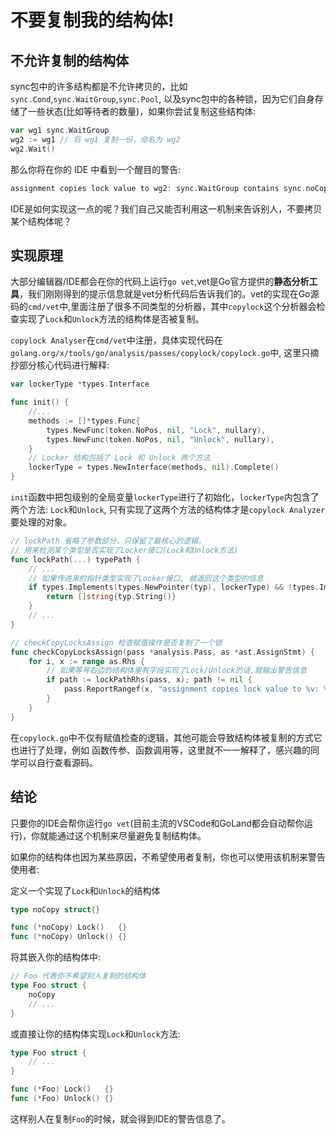 不要复制我的结构体!
===

## 不允许复制的结构体
sync包中的许多结构都是不允许拷贝的，比如`sync.Cond`,`sync.WaitGroup`,`sync.Pool`, 以及sync包中的各种锁，因为它们自身存储了一些状态(比如等待者的数量)，如果你尝试复制这些结构体:
```go
var wg1 sync.WaitGroup
wg2 := wg1 // 将 wg1 复制一份，命名为 wg2
wg2.Wait()
```

那么你将在你的 IDE 中看到一个醒目的警告:

```go
assignment copies lock value to wg2: sync.WaitGroup contains sync.noCopy
```

IDE是如何实现这一点的呢？我们自己又能否利用这一机制来告诉别人，不要拷贝某个结构体呢？

## 实现原理

大部分编辑器/IDE都会在你的代码上运行`go vet`,vet是Go官方提供的**静态分析工具**，我们刚刚得到的提示信息就是vet分析代码后告诉我们的。vet的实现在Go源码的`cmd/vet`中,里面注册了很多不同类型的分析器，其中`copylock`这个分析器会检查实现了`Lock`和`Unlock`方法的结构体是否被复制。

`copylock Analyser`在`cmd/vet`中注册，具体实现代码在`golang.org/x/tools/go/analysis/passes/copylock/copylock.go`中, 这里只摘抄部分核心代码进行解释:
```go
var lockerType *types.Interface

func init() {
    //...
    methods := []*types.Func{
        types.NewFunc(token.NoPos, nil, "Lock", nullary),
        types.NewFunc(token.NoPos, nil, "Unlock", nullary),
    }
    // Locker 结构包括了 Lock 和 Unlock 两个方法
    lockerType = types.NewInterface(methods, nil).Complete()
}
```

`init`函数中把包级别的全局变量`lockerType`进行了初始化，`lockerType`内包含了两个方法: `Lock`和`Unlock`, 只有实现了这两个方法的结构体才是`copylock Analyzer`要处理的对象。
```go
// lockPath 省略了参数部分，只保留了最核心的逻辑，
// 用来检测某个类型是否实现了Locker接口(Lock和Unlock方法)
func lockPath(...) typePath {
    // ...
    // 如果传进来的指针类型实现了Locker接口, 就返回这个类型的信息
    if types.Implements(types.NewPointer(typ), lockerType) && !types.Implements(typ, lockerType) {
        return []string{typ.String()}
    }
    // ...
}

// checkCopyLocksAssign 检查赋值操作是否复制了一个锁
func checkCopyLocksAssign(pass *analysis.Pass, as *ast.AssignStmt) {
    for i, x := range as.Rhs {
        // 如果等号右边的结构体里有字段实现了Lock/Unlock的话,就输出警告信息
        if path := lockPathRhs(pass, x); path != nil {
            pass.ReportRangef(x, "assignment copies lock value to %v: %v", analysisutil.Format(pass.Fset, as.Lhs[i]), path)
        }
    }
}
```
在`copylock.go`中不仅有赋值检查的逻辑，其他可能会导致结构体被复制的方式它也进行了处理，例如 函数传参、函数调用等，这里就不一一解释了，感兴趣的同学可以自行查看源码。

## 结论
只要你的IDE会帮你运行`go vet`(目前主流的VSCode和GoLand都会自动帮你运行)，你就能通过这个机制来尽量避免复制结构体。  

如果你的结构体也因为某些原因，不希望使用者复制，你也可以使用该机制来警告使用者:

定义一个实现了`Lock`和`Unlock`的结构体
```go
type noCopy struct{}

func (*noCopy) Lock()   {}
func (*noCopy) Unlock() {}
```
将其嵌入你的结构体中:
```go
// Foo 代表你不希望别人复制的结构体
type Foo struct {
    noCopy
    // ...
}
```
或直接让你的结构体实现`Lock`和`Unlock`方法:
```go
type Foo struct {
    // ...
}

func (*Foo) Lock()   {}
func (*Foo) Unlock() {}
```

这样别人在复制`Foo`的时候，就会得到IDE的警告信息了。